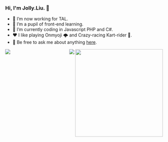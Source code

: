 <!--
 * @Author: 一尾流莺
 * @Description:
 * @Date: 2021-09-24 09:22:52
 * @LastEditTime: 2021-09-24 09:35:21
 * @FilePath: \ThinkingThigh-main\README.md
-->

### Hi, I'm Jolly.Liu. 👋

- 🔭 I’m now working for TAL.
- 🌱 I’m a pupil of front-end learning.
- 🤔 I’m currently coding in Javascript PHP and C#.
- ❤️ I like playing Onmyoji 🌩 and Crazy-racing Kart-rider 🚗.
- 💬 Be free to ask me about anything [here](https://github.com/alanHzw/alanHzw/issues).
<img align="right" height="280" src="https://pic2.zhimg.com/v2-28020003d4a493c78d8202ba6c35f179_b.webp">
<img align="left" src="https://github-readme-stats.vercel.app/api?username=alanHzw&show_icons=true&hide_border=true">
<img align="right" src="https://github-readme-stats.vercel.app/api/top-langs/?username=alanHzw&hide_border=true">
</div>
